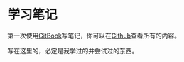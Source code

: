 # 学习笔记

第一次使用[GitBook](https://liangddyy.gitbooks.io/notes/content/)写笔记，你可以在[Github](https://github.com/liangddyy/notes)查看所有的内容。

写在这里的，必定是我学过的并尝试过的东西。